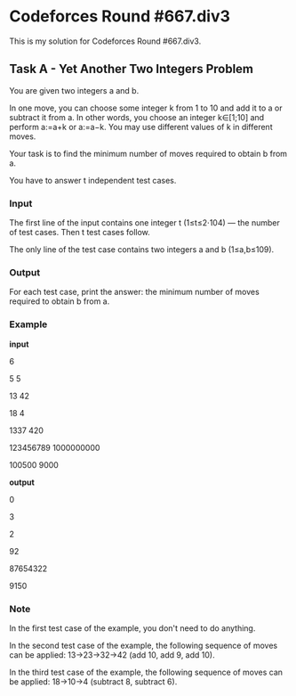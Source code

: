 # Codeforces Round #667.div3

This is my solution for Codeforces Round #667.div3.

## Task A - Yet Another Two Integers Problem

You are given two integers a and b.

In one move, you can choose some integer k from 1 to 10 and add it to a or subtract it from a. In other words, you choose an integer k∈[1;10] and perform a:=a+k or a:=a−k. You may use different values of k in different moves.

Your task is to find the minimum number of moves required to obtain b from a.

You have to answer t independent test cases.

### Input
The first line of the input contains one integer t (1≤t≤2⋅104) — the number of test cases. Then t test cases follow.

The only line of the test case contains two integers a and b (1≤a,b≤109).

### Output
For each test case, print the answer: the minimum number of moves required to obtain b from a.

### Example

**input**

6

5 5

13 42

18 4

1337 420

123456789 1000000000

100500 9000

**output**

0

3

2

92

87654322

9150

### Note
In the first test case of the example, you don't need to do anything.

In the second test case of the example, the following sequence of moves can be applied: 13→23→32→42 (add 10, add 9, add 10).

In the third test case of the example, the following sequence of moves can be applied: 18→10→4 (subtract 8, subtract 6).

